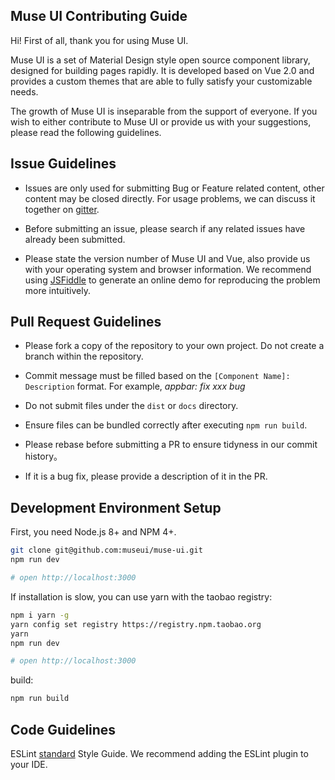 ## Muse UI Contributing Guide

Hi! First of all, thank you for using Muse UI.

Muse UI is a set of Material Design style open source component library, designed for building pages rapidly. It is developed based on Vue 2.0 and provides a custom themes that are able to fully satisfy your customizable needs.

The growth of Muse UI is inseparable from the support of everyone. If you wish to either contribute to Muse UI or provide us with your suggestions, please read the following guidelines.

## Issue Guidelines

* Issues are only used for submitting Bug or Feature related content, other content may be closed directly. For usage problems, we can discuss it together on [gitter](https://gitter.im/muse-ui/muse-ui).

* Before submitting an issue, please search if any related issues have already been submitted.

* Please state the version number of Muse UI and Vue, also provide us with your operating system and browser information. We recommend using [JSFiddle](https://jsfiddle.net/) to generate an online demo for reproducing the problem more intuitively.


## Pull Request Guidelines

* Please fork a copy of the repository to your own project. Do not create a branch within the repository.

* Commit message must be filled based on the `[Component Name]: Description` format. For example, *appbar: fix xxx bug*

* Do not submit files under the `dist` or `docs` directory.

* Ensure files can be bundled correctly after executing `npm run build`.

* Please rebase before submitting a PR to ensure tidyness in our commit history。

* If it is a bug fix, please provide a description of it in the PR.

## Development Environment Setup

First, you need Node.js 8+ and NPM 4+.

```bash
git clone git@github.com:museui/muse-ui.git
npm run dev

# open http://localhost:3000
```

If installation is slow, you can use yarn with the taobao registry:

```bash
npm i yarn -g
yarn config set registry https://registry.npm.taobao.org
yarn
npm run dev

# open http://localhost:3000
```

build:

```bash
npm run build
```

## Code Guidelines

ESLint [standard](https://github.com/feross/standard/blob/master/RULES.md#javascript-standard-style) Style Guide. We recommend adding the ESLint plugin to your IDE.

